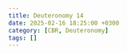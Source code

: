 ```yaml
---
title: Deuteronomy 14
date: 2025-02-16 18:25:00 +0300
category: [CBR, Deuteronomy]
tags: []
---
```

